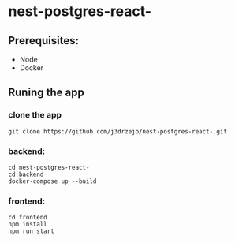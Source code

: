 ﻿# nest-postgres-react-

## Prerequisites:
- Node
- Docker

## Runing the app
### clone the app
```
git clone https://github.com/j3drzejo/nest-postgres-react-.git
```
### backend:
```
cd nest-postgres-react-
cd backend
docker-compose up --build
```
### frontend:
```
cd frontend
npm install
npm run start
```
